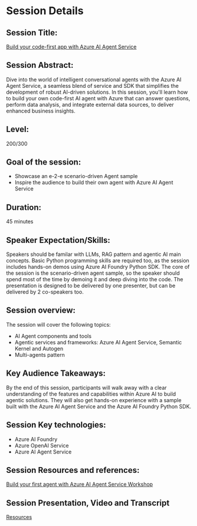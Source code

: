 # Session Details

## Session Title: 
[Build your code-first app with Azure AI Agent Service](https://github.com/microsoft/aitour-azure-openai-assistants/) 


## Session Abstract:
Dive into the world of intelligent conversational agents with the Azure AI Agent Service, a seamless blend of service and SDK that simplifies the development of robust AI-driven solutions. In this session, you'll learn how to build your own code-first AI agent with Azure that can answer questions, perform data analysis, and integrate external data sources, to deliver enhanced business insights.

## Level: 
200/300

## Goal of the session: 
* Showcase an e-2-e scenario-driven Agent sample 
* Inspire the audience to build their own agent with Azure AI Agent Service

## Duration: 
45 minutes

## Speaker Expectation/Skills:

Speakers should be familar with LLMs, RAG pattern and agentic AI main concepts. Basic Python programming skills are required too, as the session includes hands-on demos using Azure AI Foundry Python SDK.
The core of the session is the scenario-driven agent sample, so the speaker should spend most of the time by demoing it and deep diving into the code.
The presentation is designed to be delivered by one presenter, but can be delivered by 2 co-speakers too.

## Session overview: 
The session will cover the following topics:
- AI Agent components and tools
- Agentic services and frameworks: Azure AI Agent Service, Semantic Kernel and Autogen
- Multi-agents pattern

## Key Audience Takeaways:
By the end of this session, participants will walk away with a clear understanding of the features and capabilities within Azure AI to build agentic solutions. They will also get hands-on experience with a sample built with the Azure AI Agent Service and the Azure AI Foundry Python SDK.

## Session Key technologies:
- Azure AI Foundry
- Azure OpenAI Service
- Azure AI Agent Service


## Session Resources and references:
[Build your first agent with Azure AI Agent Service Workshop](https://aka.ms/aitour/WRK552)


## Session Presentation, Video and Transcript
[Resources](https://github.com/microsoft/aitour-azure-openai-assistants/tree/main/session-delivery-resources)

